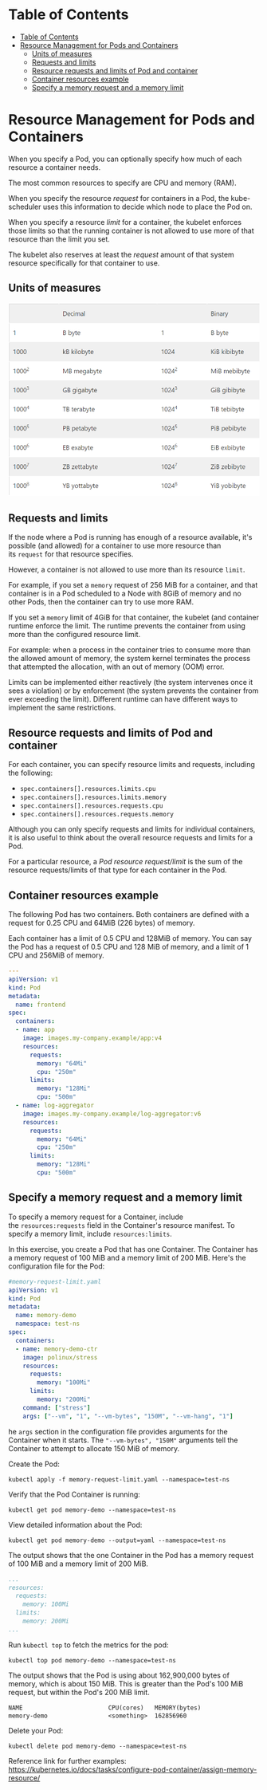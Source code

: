 Table of Contents
=================

- [Table of Contents](#table-of-contents)
- [Resource Management for Pods and Containers](#resource-management-for-pods-and-containers)
  - [Units of measures](#units-of-measures)
  - [Requests and limits](#requests-and-limits)
  - [Resource requests and limits of Pod and container](#resource-requests-and-limits-of-pod-and-container)
  - [Container resources example](#container-resources-example)
  - [Specify a memory request and a memory limit](#specify-a-memory-request-and-a-memory-limit)


# Resource Management for Pods and Containers

When you specify a Pod, you can optionally specify how much of each resource a container needs. 

The most common resources to specify are CPU and memory (RAM).

When you specify the resource _request_ for containers in a Pod, the kube-scheduler uses this information to decide which node to place the Pod on. 

When you specify a resource _limit_ for a container, the kubelet enforces those limits so that the running container is not allowed to use more of that resource than the limit you set. 

The kubelet also reserves at least the _request_ amount of that system resource specifically for that container to use.

## Units of measures

![units of measures](/images/unitsofmeasures.png)

## Requests and limits

If the node where a Pod is running has enough of a resource available, it's possible (and allowed) for a container to use more resource than its `request` for that resource specifies. 

However, a container is not allowed to use more than its resource `limit`.

For example, if you set a `memory` request of 256 MiB for a container, and that container is in a Pod scheduled to a Node with 8GiB of memory and no other Pods, then the container can try to use more RAM.

If you set a `memory` limit of 4GiB for that container, the kubelet (and container runtime enforce the limit. The runtime prevents the container from using more than the configured resource limit.

For example: when a process in the container tries to consume more than the allowed amount of memory, the system kernel terminates the process that attempted the allocation, with an out of memory (OOM) error.

Limits can be implemented either reactively (the system intervenes once it sees a violation) or by enforcement (the system prevents the container from ever exceeding the limit). Different runtime can have different ways to implement the same restrictions.


## Resource requests and limits of Pod and container

For each container, you can specify resource limits and requests, including the following:

-   `spec.containers[].resources.limits.cpu`
-   `spec.containers[].resources.limits.memory`
-   `spec.containers[].resources.requests.cpu`
-   `spec.containers[].resources.requests.memory`

Although you can only specify requests and limits for individual containers, it is also useful to think about the overall resource requests and limits for a Pod. 

For a particular resource, a _Pod resource request/limit_ is the sum of the resource requests/limits of that type for each container in the Pod.


## Container resources example

The following Pod has two containers. Both containers are defined with a request for 0.25 CPU and 64MiB (226 bytes) of memory. 

Each container has a limit of 0.5 CPU and 128MiB of memory. You can say the Pod has a request of 0.5 CPU and 128 MiB of memory, and a limit of 1 CPU and 256MiB of memory.

```yaml
---
apiVersion: v1
kind: Pod
metadata:
  name: frontend
spec:
  containers:
  - name: app
    image: images.my-company.example/app:v4
    resources:
      requests:
        memory: "64Mi"
        cpu: "250m"
      limits:
        memory: "128Mi"
        cpu: "500m"
  - name: log-aggregator
    image: images.my-company.example/log-aggregator:v6
    resources:
      requests:
        memory: "64Mi"
        cpu: "250m"
      limits:
        memory: "128Mi"
        cpu: "500m"
```


## Specify a memory request and a memory limit

To specify a memory request for a Container, include the `resources:requests` field in the Container's resource manifest. To specify a memory limit, include `resources:limits`.

In this exercise, you create a Pod that has one Container. The Container has a memory request of 100 MiB and a memory limit of 200 MiB. Here's the configuration file for the Pod:


```yaml
#memory-request-limit.yaml
apiVersion: v1
kind: Pod
metadata:
  name: memory-demo
  namespace: test-ns
spec:
  containers:
  - name: memory-demo-ctr
    image: polinux/stress
    resources:
      requests:
        memory: "100Mi"
      limits:
        memory: "200Mi"
    command: ["stress"]
    args: ["--vm", "1", "--vm-bytes", "150M", "--vm-hang", "1"]
```

he `args` section in the configuration file provides arguments for the Container when it starts. The `"--vm-bytes", "150M"` arguments tell the Container to attempt to allocate 150 MiB of memory.

Create the Pod:

```shell
kubectl apply -f memory-request-limit.yaml --namespace=test-ns
```

Verify that the Pod Container is running:

```shell
kubectl get pod memory-demo --namespace=test-ns
```

View detailed information about the Pod:

```shell
kubectl get pod memory-demo --output=yaml --namespace=test-ns
```

The output shows that the one Container in the Pod has a memory request of 100 MiB and a memory limit of 200 MiB.

```yaml
...
resources:
  requests:
    memory: 100Mi
  limits:
    memory: 200Mi
...
```

Run `kubectl top` to fetch the metrics for the pod:

```shell
kubectl top pod memory-demo --namespace=test-ns
```

The output shows that the Pod is using about 162,900,000 bytes of memory, which is about 150 MiB. This is greater than the Pod's 100 MiB request, but within the Pod's 200 MiB limit.

```
NAME                        CPU(cores)   MEMORY(bytes)
memory-demo                 <something>  162856960
```

Delete your Pod:

```shell
kubectl delete pod memory-demo --namespace=test-ns
```

Reference link for further examples: https://kubernetes.io/docs/tasks/configure-pod-container/assign-memory-resource/